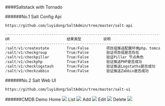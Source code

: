 ####Saltstack with Tornado

######No.1  Salt Config Api
```Bash
https://github.com/luyidong/SaltAdmin/tree/master/salt-api
```
```C
--------------------------------------------------------------------------------------
UR                          结果类型          说明
--------------------------------------------------------------------------------------  /salt/v1/creategroup        True/False        创建项目
/salt/v1/createstate        True/False        项目组推送配置环境php，tomcat，zabbix等   /salt/v1/addnodetate        True/False        单节点推送配置环境php，tomcat，zabbix等
/salt/v1/checkgroup         True/False        验证项目组是否存在                        /salt/v1/checknode          True/False        验证节点是否存在
/salt/v1/checkpillar        True/False        验证Pillar 节点角色 
/salt/v1/checkphp           True/False        验证推送PHP是否成功
/salt/v1/checklogstash      True/False        验证推送Logstaths是否成功
/salt/v1/checkzabbix        True/False        验证推送Zabbix是否成功
```

######No.2  Salt Web UI
```Bash
https://github.com/luyidong/SaltAdmin/tree/master/salt-ui
```
######CMDB Demo
Home
![](https://github.com/luyidong/SaltAdmin/blob/master/salt-ui/screen/home-cmdb.png)
List
![](https://github.com/luyidong/SaltAdmin/blob/master/salt-ui/screen/list-cmdb.png)
Add
![](https://github.com/luyidong/SaltAdmin/blob/master/salt-ui/screen/add-cmdb.png)
Edit
![](https://github.com/luyidong/SaltAdmin/blob/master/salt-ui/screen/edit-cmdb.png)
Delete
![](https://github.com/luyidong/SaltAdmin/blob/master/salt-ui/screen/del-cmdb.png)

